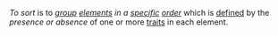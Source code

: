 *To sort* is to *[group](https://github.com/gcassel/Modular-Organization-Terminology/blob/master/terms/group.md) [elements](https://github.com/gcassel/Modular-Organization-Terminology/blob/master/terms/element.md) in a [specific](https://github.com/gcassel/Modular-Organization-Terminology/blob/master/terms/specific.md) [order](https://github.com/gcassel/Modular-Organization-Terminology/blob/master/terms/order.md)* which is [defined](https://github.com/gcassel/Modular-Organization-Terminology/blob/master/terms/define.md) by the *presence or absence* of one or more [traits](https://github.com/gcassel/Modular-Organization-Terminology/blob/master/terms/trait.md) in each element. 
